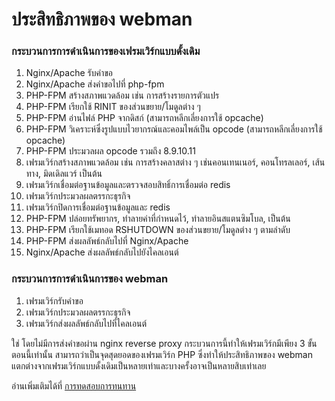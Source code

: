 # ประสิทธิภาพของ webman

### กระบวนการการดำเนินการของเฟรมเวิร์กแบบดั้งเดิม

1. Nginx/Apache รับคำขอ
2. Nginx/Apache ส่งคำขอไปที่ php-fpm
3. PHP-FPM สร้างสภาพแวดล้อม เช่น การสร้างรายการตัวแปร
4. PHP-FPM เรียกใช้ RINIT ของส่วนขยาย/โมดูลต่าง ๆ
5. PHP-FPM อ่านไฟล์ PHP จากดิสก์ (สามารถหลีกเลี่ยงการใช้ opcache)
6. PHP-FPM วิเคราะห์ซึ่งรูปแบบไวยากรณ์และคอมไพล์เป็น opcode (สามารถหลีกเลี่ยงการใช้ opcache)
7. PHP-FPM ประมวลผล opcode รวมถึง 8.9.10.11
8. เฟรมเวิร์กสร้างสภาพแวดล้อม เช่น การสร้างคลาสต่าง ๆ เช่นคอนเทนเนอร์, คอนโทรลเลอร์, เส้นทาง, มิดเดิลแวร์ เป็นต้น
9. เฟรมเวิร์กเชื่อมต่อฐานข้อมูลและตรวจสอบสิทธิ์การเชื่อมต่อ redis
10. เฟรมเวิร์กประมวลผลตรรกะธุรกิจ
11. เฟรมเวิร์กปิดการเชื่อมต่อฐานข้อมูลและ redis
12. PHP-FPM ปล่อยทรัพยากร, ทำลายค่าที่กำหนดไว้, ทำลายอินสแตนซิมโบล, เป็นต้น
13. PHP-FPM เรียกใช้เมทอด RSHUTDOWN ของส่วนขยาย/โมดูลต่าง ๆ ตามลำดับ
14. PHP-FPM ส่งผลลัพธ์กลับไปที่ Nginx/Apache
15. Nginx/Apache ส่งผลลัพธ์กลับไปยังไคลเอนต์

### กระบวนการการดำเนินการของ webman

1. เฟรมเวิร์กรับคำขอ
2. เฟรมเวิร์กประมวลผลตรรกะธุรกิจ
3. เฟรมเวิร์กส่งผลลัพธ์กลับไปที่ไคลเอนต์

ใช่ โดยไม่มีการส่งคำขอผ่าน nginx reverse proxy กระบวนการนี้ทำให้เฟรมเวิร์กมีเพียง 3 ขั้นตอนนี้เท่านั้น สามารถว่าเป็นจุดสุดยอดของเฟรมเวิร์ก PHP ซึ่งทำให้ประสิทธิภาพของ webman แตกต่างจากเฟรมเวิร์กแบบดั้งเดิมเป็นหลายเท่าและบางครั้งอาจเป็นหลายสิบเท่าเลย

อ่านเพิ่มเติมได้ที่ [การทดสอบการทนทาน](benchmarks.md)
